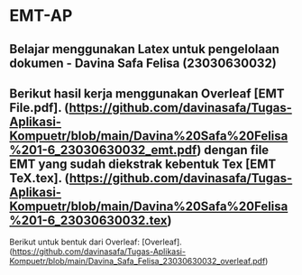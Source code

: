 # EMT-AP
## Belajar menggunakan Latex untuk pengelolaan dokumen - Davina Safa Felisa (23030630032)
## Berikut hasil kerja menggunakan Overleaf [EMT File.pdf]. (https://github.com/davinasafa/Tugas-Aplikasi-Kompuetr/blob/main/Davina%20Safa%20Felisa%201-6_23030630032_emt.pdf) dengan file EMT yang sudah diekstrak kebentuk Tex [EMT TeX.tex]. (https://github.com/davinasafa/Tugas-Aplikasi-Kompuetr/blob/main/Davina%20Safa%20Felisa%201-6_23030630032.tex)
Berikut untuk bentuk dari Overleaf: [Overleaf]. (https://github.com/davinasafa/Tugas-Aplikasi-Kompuetr/blob/main/Davina_Safa_Felisa_23030630032_overleaf.pdf)

